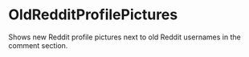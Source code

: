 # OldRedditProfilePictures
Shows new Reddit profile pictures next to old Reddit usernames in the comment section.
